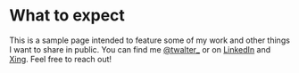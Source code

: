 # What to expect
This is a sample page intended to feature some of my work and other things I want to share in public. You can find me [@twalter_](https://twitter.com/twalter_) or on [LinkedIn](https://www.linkedin.com/in/timo-walter-04b962162/) and [Xing](https://www.xing.com/profile/Timo_Walter51/cv). Feel free to reach out!


